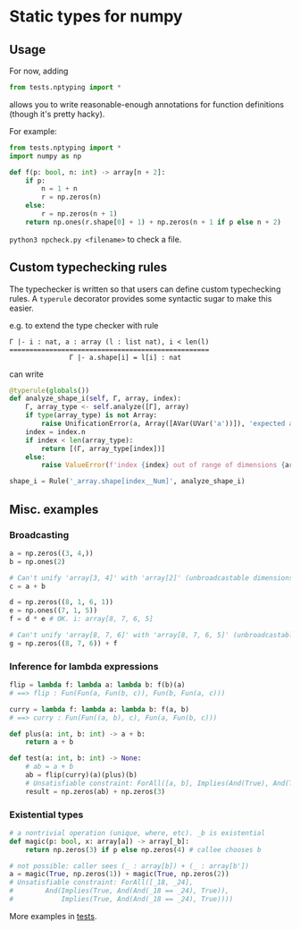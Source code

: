 # Static types for numpy

## Usage

For now, adding
```py
from tests.nptyping import *
```
allows you to write reasonable-enough annotations for function definitions (though it's pretty hacky).

For example:
```py
from tests.nptyping import *
import numpy as np

def f(p: bool, n: int) -> array[n + 2]:
    if p:
        n = 1 + n
        r = np.zeros(n)
    else:
        r = np.zeros(n + 1)
    return np.ones(r.shape[0] + 1) + np.zeros(n + 1 if p else n + 2)
```

`python3 npcheck.py <filename>` to check a file.

## Custom typechecking rules

The typechecker is written so that users can define custom typechecking rules.
A `typerule` decorator provides some syntactic sugar to make this easier.

e.g. to extend the type checker with rule
```
Γ |- i : nat, a : array (l : list nat), i < len(l)
==================================================
               Γ |- a.shape[i] = l[i] : nat
```

can write
```py
@typerule(globals())
def analyze_shape_i(self, Γ, array, index):
    Γ, array_type <- self.analyze([Γ], array)
    if type(array_type) is not Array:
        raise UnificationError(a, Array([AVar(UVar('a'))]), 'expected array type')
    index = index.n
    if index < len(array_type):
        return [(Γ, array_type[index])]
    else:
        raise ValueError(f'index {index} out of range of dimensions {array_type}')

shape_i = Rule('_array.shape[index__Num]', analyze_shape_i)
```

## Misc. examples

### Broadcasting
```py
a = np.zeros((3, 4,))
b = np.ones(2)

# Can't unify 'array[3, 4]' with 'array[2]' (unbroadcastable dimensions)
c = a + b

d = np.zeros((8, 1, 6, 1))
e = np.ones((7, 1, 5))
f = d * e # OK. i: array[8, 7, 6, 5]

# Can't unify 'array[8, 7, 6]' with 'array[8, 7, 6, 5]' (unbroadcastable dimensions)
g = np.zeros((8, 7, 6)) + f
```

### Inference for lambda expressions

```py
flip = lambda f: lambda a: lambda b: f(b)(a)
# ==> flip : Fun(Fun(a, Fun(b, c)), Fun(b, Fun(a, c)))

curry = lambda f: lambda a: lambda b: f(a, b)
# ==> curry : Fun(Fun((a, b), c), Fun(a, Fun(b, c)))

def plus(a: int, b: int) -> a + b:
    return a + b

def test(a: int, b: int) -> None:
    # ab = a + b
    ab = flip(curry)(a)(plus)(b)
    # Unsatisfiable constraint: ForAll([a, b], Implies(And(True), And(True, a + b == 3)))
    result = np.zeros(ab) + np.zeros(3)
```

### Existential types

```py
# a nontrivial operation (unique, where, etc). _b is existential
def magic(p: bool, x: array[a]) -> array[_b]:
    return np.zeros(3) if p else np.zeros(4) # callee chooses b

# not possible: caller sees (_ : array[b]) + (_ : array[b'])
a = magic(True, np.zeros(1)) + magic(True, np.zeros(2))
# Unsatisfiable constraint: ForAll([_18, _24],
#        And(Implies(True, And(And(_18 == _24), True)),
#            Implies(True, And(And(_18 == _24), True))))
```

More examples in [tests](https://github.com/johnli0135/numpy-types/tree/master/tests).
